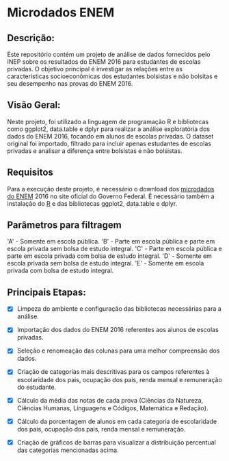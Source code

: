 # Microdados ENEM

## Descrição:
Este repositório contém um projeto de análise de dados fornecidos pelo INEP sobre os resultados do ENEM 2016 para estudantes de escolas privadas. O objetivo principal é investigar as relações entre as características socioeconômicas dos estudantes bolsistas e não bolsitas e seu desempenho nas provas do ENEM 2016.

## Visão Geral:
Neste projeto, foi utilizado a linguagem de programação R e bibliotecas como ggplot2, data.table e dplyr para realizar a análise exploratória dos dados do ENEM 2016, focando em alunos de escolas privadas. O dataset original foi importado, filtrado para incluir apenas estudantes de escolas privadas e analisar a diferença entre bolsistas e não bolsistas.

## Requisitos
Para a execução deste projeto, é necessário o download dos <a href="https://posit.co/download/rstudio-desktop/](https://www.gov.br/inep/pt-br/acesso-a-informacao/dados-abertos/microdados/enem)" target="_blank">microdados do ENEM</a> 2016 no site oficial do Governo Federal.
É necessário também a instalação do <a href="https://posit.co/download/rstudio-desktop/" target="_blank">R</a> e das bibliotecas ggplot2, data.table e dplyr.

## Parâmetros para filtragem 
'A' - Somente em escola pública.
'B' - Parte em escola pública e parte em escola privada sem bolsa de estudo integral.
'C' - Parte em escola pública e parte em escola privada com bolsa de estudo integral.
'D' - Somente em escola privada sem bolsa de estudo integral.
'E' - Somente em escola privada com bolsa de estudo integral.

## Principais Etapas:
- [x] Limpeza do ambiente e configuração das bibliotecas necessárias para a análise.
- [x] Importação dos dados do ENEM 2016 referentes aos alunos de escolas privadas.
- [x] Seleção e renomeação das colunas para uma melhor compreensão dos dados.
- [x] Criação de categorias mais descritivas para os campos referentes à escolaridade dos pais, ocupação dos pais, renda mensal e remuneração do estudante.
- [x] Cálculo da média das notas de cada prova (Ciências da Natureza, Ciências Humanas, Linguagens e Códigos, Matemática e Redação).
- [x] Cálculo da porcentagem de alunos em cada categoria de escolaridade dos pais, ocupação dos pais, renda mensal e remuneração.
- [x] Criação de gráficos de barras para visualizar a distribuição percentual das categorias mencionadas acima.


